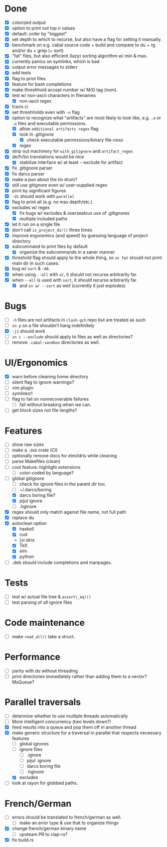 # Done 

- [x] colorized output
- [x] option to print out top *n* values
- [x] default: order by "biggest"
- [x] set depth to which to recurse, but also have a flag for setting it
  manually.
- [x] benchmark on e.g. cabal source code + build and compare to du + rg and/or
  du + grep (+ sort)
- [x] "fat" files, but also efficient (lazy) sorting algorithm w/ min & max.
- [x] currently panics on symlinks, which is bad
- [x] output error messages to stderr
- [x] add tests
- [x] flag to print files
- [x] feature for bash completions
- [x] make threshhold accept number w/ M/G tag (nom).
- [x] test w/ non-ascii characters in filenames
  - [x] non-ascii regex
- [x] travis ci
- [x] set threshholds even with `-n` flag
- [x] option to recognize what "artifacts" are most likely to look like, e.g. `.a` or
  `.o` files and executable permissions.
  - [x] allow `additional artifacts regex` flag
  - [x] look in .gitignore
    - [x] check executable permissions/binary file-ness
  - [x] regex
- [x] strip out machinery for `with_gitignore` and `artifact_regex`
- [x] de/fr/bo translations would be nice
  - [x] stabilize interface w/ at least --exclude for artifact
- [x] fix .gitignore parser
- [x] fix darcs parser
- [x] make a pun about the tin drum?
- [x] still use gitignore even w/ user-supplied regex
- [x] print by significant figures
- [x] `-d1` should work with `parallel`
- [x] flag to print all (e.g. no max depth/etc.)
- [x] excludes w/ regex
  - [x] fix bugs w/ excludes & overzealous use of .gitignores
  - [x] multiple included paths
- [x] let it run on a single file
- [x] don't call `is_project_dir()` three times
- [x] improve ergonomics (and speed) by guessing language of project
  directory
- [x] subcommand to print files by default
  - [x] organize the subcommands in a saner manner
- [x] threshold flag should apply to the whole thing, so `sn fat` should not
  print main dir in such cases.
- [x] bug w/ `sort` & `-d0`.
- [x] when using `--all` with `ar`, it should not recurse arbitrarily far.
- [x] when `--all` is used with `sort`, it *should* recurse arbitrarily far.
  - [x] and `sn ar --sort` as well (currently it just explodes)

# Bugs

- [ ] `.h` files are not artifacts in `clash-gch` repo but are treated as such
- [ ] `sn p` on a file shouldn't hang indefinitely
- [x] `-j1` should work
- [ ] `sn c --exclude` should apply to files as well as directories?
- [ ] remove `.cabal-sandbox` directories as well.

# UI/Ergonomics

- [x] warn before cleaning home directory
- [ ] silent flag to ignore warnings?
- [ ] vim plugin
- [ ] symlinks!!
- [ ] flag to fail on nonrecoverable failures
  - [ ] fail without breaking when we can.
- [ ] get block sizes not file lengths?

# Features

- [ ] show raw sizes
- [ ] make a `.deb` crate (CI)
- [ ] optionally remove docs for elm/Idris while cleaning
- [ ] parse Makefiles (clean)
- [ ] cool feature: highlight extensions
  - [ ] color-coded by language?
- [ ] global gitignore
  - [ ] check for ignore files in the parent dir too.
  - [ ] ~/.darcs/boring
  - [x] darcs boring file?
  - [x] pijul ignore
  - [ ] .hginore
- [x] regex should only match against file name, not full path
- [x] replace du
- [x] autoclean option
  - [x] haskell
  - [x] rust
  - [xi idris
  - [x] TeX
  - [x] elm
  - [x] python
- [ ] .deb should include completions and manpages.

# Tests

- [ ] test w/ actual file tree & `assert\_eq!()`
- [ ] test parsing of *all* ignore files

# Code maintenance

- [ ] make `read_all()` take a struct.

# Performance

- [ ] parity with du without threading
- [ ] print directories immediately rather than adding them to a vector?
  MsQueue?

# Parallel traversals

- [ ] determine whether to use multiple threads automatically
- [ ] More intelligent concurrency (two levels down?)
- [x] feed results into a queue and pop them off in another thread
- [x] make generic structure for a traversal in parallel that respects necessary
  features
  - [ ] global ignores
  - [ ] ignore files
    - [ ] .ignore
    - [ ] pijul .ignore
    - [ ] darcs boring file
    - [ ] .hginore
  - [x] excludes
- [ ] look at rayon for globbed paths.

# French/German

- [ ] errors should be translated to french/german as well.
  - [ ] make an error type & use that to organize things
- [x] change french/german binary name
  - [ ] upsteam PR to clap-rs?
- [x] fix build.rs
